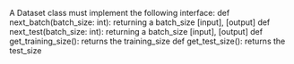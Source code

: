 A Dataset class must implement the following interface:
def next_batch(batch_size: int): returning a batch_size [input], [output]
def next_test(batch_size: int): returning a batch_size [input], [output]
def get_training_size(): returns the training_size
def get_test_size(): returns the test_size  

